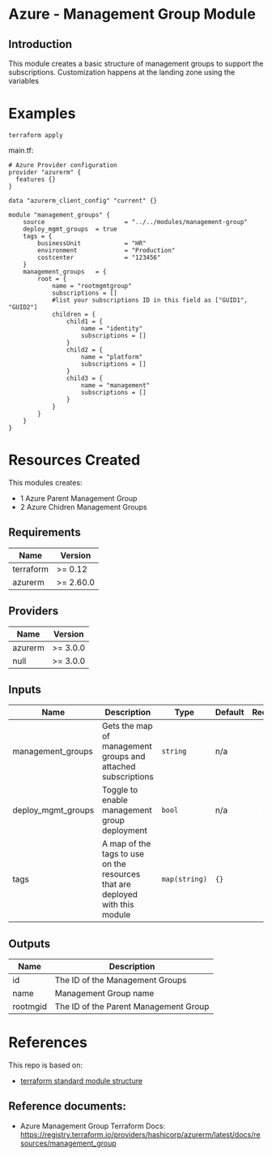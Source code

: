 # Azure - Management Group Module

## Introduction

This module creates a basic structure of management groups to support the subscriptions. Customization happens at the landing zone using the variables


# Examples
`terraform apply`

main.tf:
```
# Azure Provider configuration
provider "azurerm" {
  features {}
}

data "azurerm_client_config" "current" {}

module "management_groups" {
    source                      = "../../modules/management-group"
    deploy_mgmt_groups  = true
    tags = {
        businessUnit            = "HR"
        environment             = "Production"
        costcenter              = "123456"
    }
    management_groups   = {
        root = {
            name = "rootmgmtgroup"
            subscriptions = []
            #list your subscriptions ID in this field as ["GUID1", "GUID2"]
            children = {
                child1 = {
                    name = "identity"
                    subscriptions = []
                }
                child2 = {
                    name = "platform"
                    subscriptions = []
                }
                child3 = {
                    name = "management"
                    subscriptions = []
                }
            }
        }
    }
}

```

# Resources Created
This modules creates:
* 1 Azure Parent Management Group 
* 2 Azure Chidren Management Groups

<!-- BEGINNING OF PRE-COMMIT-TERRAFORM DOCS HOOK -->
## Requirements

| Name | Version |
|------|---------|
| terraform | >= 0.12 |
| azurerm | >= 2.60.0 |


## Providers

| Name | Version |
|------|---------|
| azurerm | >= 3.0.0 |
| null | >= 3.0.0 |

## Inputs

| Name | Description | Type | Default | Required |
|------|-------------|------|---------|:--------:|
| management\_groups | Gets the map of management groups and attached subscriptions | `string` | n/a | yes |
| deploy\_mgmt\_groups | Toggle to enable management group deployment | `bool` | n/a | yes |
| tags | A map of the tags to use on the resources that are deployed with this module | `map(string)` | `{}` | yes |

## Outputs

| Name | Description |
|------|-------------|
| id | The ID of the Management Groups |
| name | Management Group name |
| rootmgid | The ID of the Parent Management Group |

<!-- END OF PRE-COMMIT-TERRAFORM DOCS HOOK -->


# References
This repo is based on:
* [terraform standard module structure](https://www.terraform.io/docs/modules/index.html#standard-module-structure)

## Reference documents:
* Azure Management Group Terraform Docs: https://registry.terraform.io/providers/hashicorp/azurerm/latest/docs/resources/management_group
